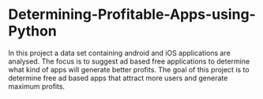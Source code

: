 # Determining-Profitable-Apps-using-Python
In this project a data set containing android and iOS applications are analysed. The focus is to suggest ad based free applications to determine what kind of apps will generate better profits. The goal of this project is to determine free ad based apps that attract more users and generate maximum profits.
